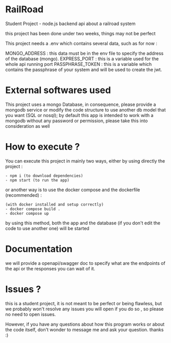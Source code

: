 # RailRoad
Student Project - node.js backend api about a railroad system

this project has been done under two weeks, things may not be perfect

This project needs a .env which contains several data, such as for now :

MONGO_ADDRESS : this data must be in the env file to specify the address of the database (mongo).
EXPRESS_PORT : this is a variable used for the whole api running port
PASSPHRASE_TOKEN : this is a variable which contains the passphrase of your system and will be used to create the jwt.

# External softwares used

This project uses a mongo Database, in consequence, please provide a mongodb service or modify the code structure to use another db model that you want (SQL or nosql); by default this app is intended to work with a mongodb without any password or permission, please take this into consideration as well

# How to execute ?

You can execute this project in mainly two ways, either by using directly the project :

    - npm i (to download dependencies)
    - npm start (to run the app)

or another way is to use the docker compose and the dockerfile (recommended) :

    (with docker installed and setup correctly)
    - docker compose build .
    - docker compose up 

by using this method, both the app and the database (if you don't edit the code to use another one) will be started

# Documentation

we will provide a openapi/swagger doc to specify what are the endpoints of the api or the responses you can wait of it.

# Issues ?

this is a student project, it is not meant to be perfect or being flawless, but we probably won't resolve any issues you will open if you do so , so please no need to open issues.

However, if you have any questions about how this program works or about the code itself, don't wonder to message me and ask your question. thanks :)